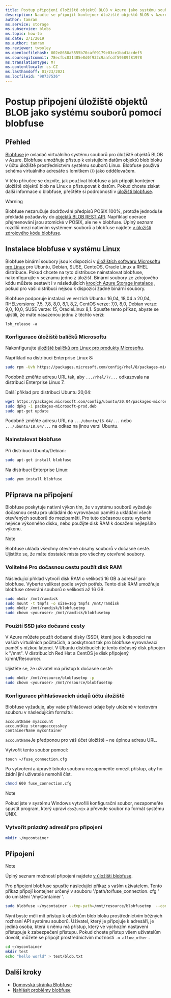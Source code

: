 ```yaml
---
title: Postup připojení úložiště objektů BLOB v Azure jako systému souborů na platformě Linux | Microsoft Docs
description: Naučte se připojit kontejner úložiště objektů BLOB v Azure pomocí blobfuse, ovladače virtuálního systému souborů na platformě Linux.
author: tamram
ms.service: storage
ms.subservice: blobs
ms.topic: how-to
ms.date: 2/1/2019
ms.author: tamram
ms.reviewer: twooley
ms.openlocfilehash: 002e8650a5555b70caf09179e03ce1bad1acdef5
ms.sourcegitcommit: 78ecfbc831405e8d0f932c9aafcdf59589f81978
ms.translationtype: MT
ms.contentlocale: cs-CZ
ms.lasthandoff: 01/23/2021
ms.locfileid: "98737536"
---
```

# <a name="how-to-mount-blob-storage-as-a-file-system-with-blobfuse"></a>Postup připojení úložiště objektů BLOB jako systému souborů pomocí blobfuse

## <a name="overview"></a>Přehled
[Blobfuse](https://github.com/Azure/azure-storage-fuse) je ovladač virtuálního systému souborů pro úložiště objektů BLOB v Azure. Blobfuse umožňuje přístup k existujícím datům objektů blob bloku v účtu úložiště prostřednictvím systému souborů Linux. Blobfuse používá schéma virtuálního adresáře s lomítkem (/) jako oddělovačem.  

V této příručce se dozvíte, jak používat blobfuse a jak připojit kontejner úložiště objektů blob na Linux a přistupovat k datům. Pokud chcete získat další informace o blobfuse, přečtěte si podrobnosti v [úložišti blobfuse](https://github.com/Azure/azure-storage-fuse).

> [!WARNING]
> Blobfuse nezaručuje dodržování předpisů POSIX 100%, protože jednoduše překládá požadavky do [objektů BLOB REST API](/rest/api/storageservices/blob-service-rest-api). Například operace přejmenování jsou atomické v POSIX, ale ne v blobfuse.
> Úplný seznam rozdílů mezi nativním systémem souborů a blobfuse najdete [v úložišti zdrojového kódu blobfuse](https://github.com/azure/azure-storage-fuse).
> 

## <a name="install-blobfuse-on-linux"></a>Instalace blobfuse v systému Linux
Blobfuse binární soubory jsou k dispozici v [úložištích softwaru Microsoftu pro Linux](/windows-server/administration/Linux-Package-Repository-for-Microsoft-Software) pro Ubuntu, Debian, SUSE, CentoOS, Oracle Linux a RHEL distribuce. Pokud chcete na tyto distribuce nainstalovat blobfuse, nakonfigurujte v seznamu jedno z úložišť. Binární soubory ze zdrojového kódu můžete sestavit i v následujících [krocích Azure Storage instalace](https://github.com/Azure/azure-storage-fuse/wiki/1.-Installation#option-2---build-from-source) , pokud pro vaši distribuci nejsou k dispozici žádné binární soubory.

Blobfuse podporuje instalaci ve verzích Ubuntu: 16,04, 18,04 a 20,04, RHELversions: 7,5, 7,8, 8,0, 8,1, 8,2, CentOS verze: 7,0, 8,0, Debian verze: 9,0, 10,0, SUSE verze: 15, OracleLinux 8,1. Spusťte tento příkaz, abyste se ujistili, že máte nasazenou jednu z těchto verzí:
```
lsb_release -a
```

### <a name="configure-the-microsoft-package-repository"></a>Konfigurace úložiště balíčků Microsoftu
Nakonfigurujte [úložiště balíčků pro Linux pro produkty Microsoftu](/windows-server/administration/Linux-Package-Repository-for-Microsoft-Software).

Například na distribuci Enterprise Linux 8:
```bash
sudo rpm -Uvh https://packages.microsoft.com/config/rhel/8/packages-microsoft-prod.rpm
```

Podobně změňte adresu URL tak, aby `.../rhel/7/...` odkazovala na distribuci Enterprise Linux 7.

Další příklad pro distribuci Ubuntu 20,04:
```bash
wget https://packages.microsoft.com/config/ubuntu/20.04/packages-microsoft-prod.deb
sudo dpkg -i packages-microsoft-prod.deb
sudo apt-get update
```

Podobně změňte adresu URL na `.../ubuntu/16.04/...` nebo `.../ubuntu/18.04/...` na odkaz na jinou verzi Ubuntu.

### <a name="install-blobfuse"></a>Nainstalovat blobfuse

Při distribuci Ubuntu/Debian:
```bash
sudo apt-get install blobfuse
```

Na distribuci Enterprise Linux:
```bash    
sudo yum install blobfuse
```

## <a name="prepare-for-mounting"></a>Příprava na připojení
Blobfuse poskytuje nativní výkon tím, že v systému souborů vyžaduje dočasnou cestu pro ukládání do vyrovnávací paměti a ukládání všech otevřených souborů do mezipaměti. Pro tuto dočasnou cestu vyberte nejvíce výkonného disku, nebo použijte disk RAM k dosažení nejlepšího výkonu. 

> [!NOTE]
> Blobfuse ukládá všechny otevřené obsahy souborů v dočasné cestě. Ujistěte se, že máte dostatek místa pro všechny otevřené soubory. 
> 

### <a name="optional-use-a-ramdisk-for-the-temporary-path"></a>Volitelné Pro dočasnou cestu použít disk RAM
Následující příklad vytvoří disk RAM o velikosti 16 GB a adresář pro blobfuse. Vyberte velikost podle svých potřeb. Tento disk RAM umožňuje blobfuse otevírání souborů o velikosti až 16 GB. 
```bash
sudo mkdir /mnt/ramdisk
sudo mount -t tmpfs -o size=16g tmpfs /mnt/ramdisk
sudo mkdir /mnt/ramdisk/blobfusetmp
sudo chown <youruser> /mnt/ramdisk/blobfusetmp
```

### <a name="use-an-ssd-as-a-temporary-path"></a>Použití SSD jako dočasné cesty
V Azure můžete použít dočasné disky (SSD), které jsou k dispozici na vašich virtuálních počítačích, a poskytnout tak pro blobfuse vyrovnávací paměť s nízkou latencí. V Ubuntu distribucích je tento dočasný disk připojen k "/mnt". V distribucích Red Hat a CentOS je disk připojený k/mnt/Resource/.

Ujistěte se, že uživatel má přístup k dočasné cestě:
```bash
sudo mkdir /mnt/resource/blobfusetmp -p
sudo chown <youruser> /mnt/resource/blobfusetmp
```

### <a name="configure-your-storage-account-credentials"></a>Konfigurace přihlašovacích údajů účtu úložiště
Blobfuse vyžaduje, aby vaše přihlašovací údaje byly uložené v textovém souboru v následujícím formátu: 

```
accountName myaccount
accountKey storageaccesskey
containerName mycontainer
```
`accountName`Je předponou pro váš účet úložiště – ne úplnou adresu URL.

Vytvořit tento soubor pomocí:

```
touch ~/fuse_connection.cfg
```

Po vytvoření a úpravě tohoto souboru nezapomeňte omezit přístup, aby ho žádní jiní uživatelé nemohli číst.
```bash
chmod 600 fuse_connection.cfg
```

> [!NOTE]
> Pokud jste v systému Windows vytvořili konfigurační soubor, nezapomeňte spustit program, který upraví `dos2unix` a převede soubor na formát systému UNIX. 
>

### <a name="create-an-empty-directory-for-mounting"></a>Vytvořit prázdný adresář pro připojení
```bash
mkdir ~/mycontainer
```

## <a name="mount"></a>Připojení

> [!NOTE]
> Úplný seznam možností připojení najdete [v úložišti blobfuse](https://github.com/Azure/azure-storage-fuse#mount-options).  
> 

Pro připojení blobfuse spusťte následující příkaz s vaším uživatelem. Tento příkaz připojí kontejner určený v souboru '/path/to/fuse_connection. cfg ' do umístění '/myContainer '.

```bash
sudo blobfuse ~/mycontainer --tmp-path=/mnt/resource/blobfusetmp  --config-file=/path/to/fuse_connection.cfg -o attr_timeout=240 -o entry_timeout=240 -o negative_timeout=120
```

Nyní byste měli mít přístup k objektům blob bloku prostřednictvím běžných rozhraní API systému souborů. Uživatel, který je připojuje k adresáři, je jediná osoba, která k němu má přístup, který ve výchozím nastavení přistupuje k zabezpečení přístupu. Pokud chcete přístup všem uživatelům dovolit, můžete se připojit prostřednictvím možnosti ```-o allow_other``` . 

```bash
cd ~/mycontainer
mkdir test
echo "hello world" > test/blob.txt
```

## <a name="next-steps"></a>Další kroky

* [Domovská stránka Blobfuse](https://github.com/Azure/azure-storage-fuse#blobfuse)
* [Nahlásit problémy blobfuse](https://github.com/Azure/azure-storage-fuse/issues)
